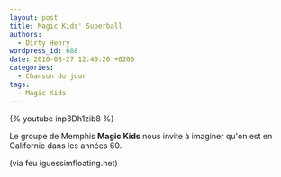 ```yaml
---
layout: post
title: Magic Kids' Superball
authors:
  - Dirty Henry
wordpress_id: 688
date: 2010-08-27 12:40:26 +0200
categories:
  - Chanson du jour
tags:
  - Magic Kids
---
```


{% youtube inp3Dh1zib8 %}

Le groupe de Memphis **Magic Kids** nous invite à imaginer qu'on est en
Californie dans les années 60.

(via feu iguessimfloating.net)
